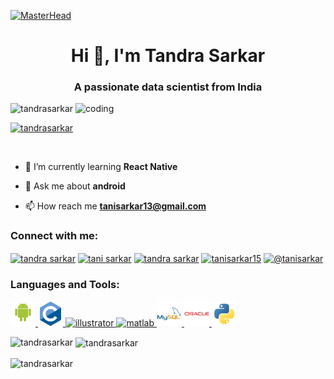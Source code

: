 [![MasterHead](https://assets.entrepreneur.com/content/3x2/2000/20160309162330-woman-laptop-computer-internet-blogger-digital-working.jpeg)](https://tandrasarkar.io)

<h1 align="center">Hi 👋, I'm Tandra Sarkar</h1>
<h3 align="center">A passionate data scientist from India</h3>
<img align="right"alt="coding" width="400" src="https://user-images.githubusercontent.com/59734313/157189039-c09b3e38-9f42-42c0-ab54-14f1574190a7.gif">

<p align="left"> <img src="https://komarev.com/ghpvc/?username=tandrasarkar&label=Profile%20views&color=0e75b6&style=flat" alt="tandrasarkar" /> </p>

<p align="left"> <a href="https://github.com/ryo-ma/github-profile-trophy"><img src="https://github-profile-trophy.vercel.app/?username=tandrasarkar" alt="tandrasarkar" /></a> </p>

<p align="left"> <a href="https://twitter.com/" target="blank"><img src="https://img.shields.io/twitter/follow/?logo=twitter&style=for-the-badge" alt="" /></a> </p>

- 🌱 I’m currently learning **React Native**

- 💬 Ask me about **android**

- 📫 How reach me **tanisarkar13@gmail.com**

<h3 align="left">Connect with me:</h3>
<p align="left">
<a href="https://linkedin.com/in/tandra sarkar" target="blank"><img align="center" src="https://raw.githubusercontent.com/rahuldkjain/github-profile-readme-generator/master/src/images/icons/Social/linked-in-alt.svg" alt="tandra sarkar" height="30" width="40" /></a>
<a href="https://kaggle.com/tani sarkar" target="blank"><img align="center" src="https://raw.githubusercontent.com/rahuldkjain/github-profile-readme-generator/master/src/images/icons/Social/kaggle.svg" alt="tani sarkar" height="30" width="40" /></a>
<a href="https://fb.com/tandra sarkar" target="blank"><img align="center" src="https://raw.githubusercontent.com/rahuldkjain/github-profile-readme-generator/master/src/images/icons/Social/facebook.svg" alt="tandra sarkar" height="30" width="40" /></a>
<a href="https://instagram.com/tanisarkar15" target="blank"><img align="center" src="https://raw.githubusercontent.com/rahuldkjain/github-profile-readme-generator/master/src/images/icons/Social/instagram.svg" alt="tanisarkar15" height="30" width="40" /></a>
<a href="https://www.youtube.com/c/@tanisarkar" target="blank"><img align="center" src="https://raw.githubusercontent.com/rahuldkjain/github-profile-readme-generator/master/src/images/icons/Social/youtube.svg" alt="@tanisarkar" height="30" width="40" /></a>
</p>

<h3 align="left">Languages and Tools:</h3>
<p align="left"> <a href="https://developer.android.com" target="_blank" rel="noreferrer"> <img src="https://raw.githubusercontent.com/devicons/devicon/master/icons/android/android-original-wordmark.svg" alt="android" width="40" height="40"/> </a> <a href="https://www.cprogramming.com/" target="_blank" rel="noreferrer"> <img src="https://raw.githubusercontent.com/devicons/devicon/master/icons/c/c-original.svg" alt="c" width="40" height="40"/> </a> <a href="https://www.adobe.com/in/products/illustrator.html" target="_blank" rel="noreferrer"> <img src="https://www.vectorlogo.zone/logos/adobe_illustrator/adobe_illustrator-icon.svg" alt="illustrator" width="40" height="40"/> </a> <a href="https://www.mathworks.com/" target="_blank" rel="noreferrer"> <img src="https://upload.wikimedia.org/wikipedia/commons/2/21/Matlab_Logo.png" alt="matlab" width="40" height="40"/> </a> <a href="https://www.mysql.com/" target="_blank" rel="noreferrer"> <img src="https://raw.githubusercontent.com/devicons/devicon/master/icons/mysql/mysql-original-wordmark.svg" alt="mysql" width="40" height="40"/> </a> <a href="https://www.oracle.com/" target="_blank" rel="noreferrer"> <img src="https://raw.githubusercontent.com/devicons/devicon/master/icons/oracle/oracle-original.svg" alt="oracle" width="40" height="40"/> </a> <a href="https://www.python.org" target="_blank" rel="noreferrer"> <img src="https://raw.githubusercontent.com/devicons/devicon/master/icons/python/python-original.svg" alt="python" width="40" height="40"/> </a> </p>

<p><img align="left" src="https://github-readme-stats.vercel.app/api/top-langs?username=tandrasarkar&show_icons=true&locale=en&layout=compact" alt="tandrasarkar" /></p>

<p>&nbsp;<img align="center" src="https://github-readme-stats.vercel.app/api?username=tandrasarkar&show_icons=true&locale=en" alt="tandrasarkar" /></p>

<p><img align="center" src="https://github-readme-streak-stats.herokuapp.com/?user=tandrasarkar&" alt="tandrasarkar" /></p>


